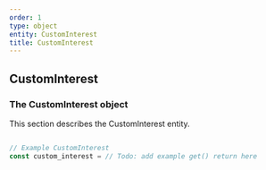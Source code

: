 ```yaml
---
order: 1
type: object
entity: CustomInterest
title: CustomInterest
---
```


## CustomInterest

### The CustomInterest object

This section describes the CustomInterest entity.

```javascript

// Example CustomInterest
const custom_interest = // Todo: add example get() return here

```
